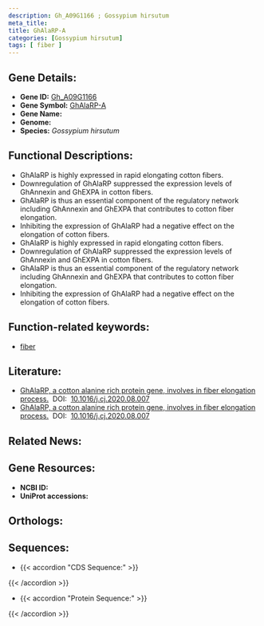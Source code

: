 ```yaml
---
description: Gh_A09G1166 ; Gossypium hirsutum
meta_title:
title: GhAlaRP-A
categories: [Gossypium hirsutum]
tags: [ fiber ]
---
```


## Gene Details:
- **Gene ID:** [Gh_A09G1166]()
- **Gene Symbol:** <u>GhAlaRP-A</u>
- **Gene Name:** 
- **Genome:** 
- **Species:** *Gossypium hirsutum*

## Functional Descriptions:
   - GhAlaRP is highly expressed in rapid elongating cotton fibers.
   - Downregulation of GhAlaRP suppressed the expression levels of GhAnnexin and GhEXPA in cotton fibers.
   - GhAlaRP is thus an essential component of the regulatory network including GhAnnexin and GhEXPA that contributes to cotton fiber elongation.
   - Inhibiting the expression of GhAlaRP had a negative effect on the elongation of cotton fibers.
   - GhAlaRP is highly expressed in rapid elongating cotton fibers.
   - Downregulation of GhAlaRP suppressed the expression levels of GhAnnexin and GhEXPA in cotton fibers.
   - GhAlaRP is thus an essential component of the regulatory network including GhAnnexin and GhEXPA that contributes to cotton fiber elongation.
   - Inhibiting the expression of GhAlaRP had a negative effect on the elongation of cotton fibers.

## Function-related keywords:
   - [fiber](/tags/fiber/)

## Literature:
   - [GhAlaRP, a cotton alanine rich protein gene, involves in fiber elongation process.](https://www.doi.org/10.1016/j.cj.2020.08.007)&nbsp;&nbsp;DOI:&nbsp;&nbsp;[10.1016/j.cj.2020.08.007](https://www.doi.org/10.1016/j.cj.2020.08.007)
   - [GhAlaRP, a cotton alanine rich protein gene, involves in fiber elongation process.](https://www.doi.org/10.1016/j.cj.2020.08.007)&nbsp;&nbsp;DOI:&nbsp;&nbsp;[10.1016/j.cj.2020.08.007](https://www.doi.org/10.1016/j.cj.2020.08.007)

## Related News:

## Gene Resources:
- **NCBI ID:**  [](https://www.ncbi.nlm.nih.gov/search/all/?term=)
- **UniProt accessions:**  [](https://www.uniprot.org/uniprotkb//entry)

## Orthologs:

## Sequences:
- {{< accordion "CDS Sequence:" >}}

{{< /accordion >}}
- {{< accordion "Protein Sequence:" >}}

{{< /accordion >}}
